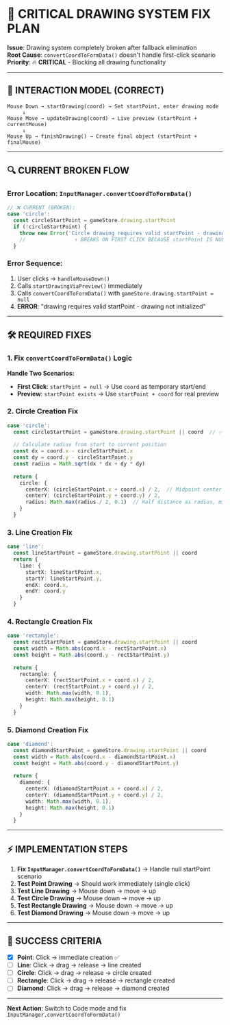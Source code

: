 # 🚨 **CRITICAL DRAWING SYSTEM FIX PLAN**

**Issue**: Drawing system completely broken after fallback elimination  
**Root Cause**: `convertCoordToFormData()` doesn't handle first-click scenario  
**Priority**: 🔥 **CRITICAL** - Blocking all drawing functionality

---

## 🎯 **INTERACTION MODEL (CORRECT)**

```
Mouse Down → startDrawing(coord) → Set startPoint, enter drawing mode
     ↓
Mouse Move → updateDrawing(coord) → Live preview (startPoint + currentMouse)  
     ↓
Mouse Up → finishDrawing() → Create final object (startPoint + finalMouse)
```

---

## 🔍 **CURRENT BROKEN FLOW**

### **Error Location**: `InputManager.convertCoordToFormData()`

```typescript
// ❌ CURRENT (BROKEN):
case 'circle':
  const circleStartPoint = gameStore.drawing.startPoint
  if (!circleStartPoint) {
    throw new Error('Circle drawing requires valid startPoint - drawing not initialized')
    //                ↑ BREAKS ON FIRST CLICK BECAUSE startPoint IS NULL
  }
```

### **Error Sequence:**
1. User clicks → `handleMouseDown()` 
2. Calls `startDrawingViaPreview()` immediately
3. Calls `convertCoordToFormData()` with `gameStore.drawing.startPoint = null`
4. **ERROR**: "drawing requires valid startPoint - drawing not initialized"

---

## 🛠️ **REQUIRED FIXES**

### **1. Fix `convertCoordToFormData()` Logic**

**Handle Two Scenarios:**
- **First Click**: `startPoint = null` → Use `coord` as temporary start/end
- **Preview**: `startPoint exists` → Use `startPoint + coord` for real preview

### **2. Circle Creation Fix**
```typescript
case 'circle':
  const circleStartPoint = gameStore.drawing.startPoint || coord  // ✅ Handle first click
  
  // Calculate radius from start to current position
  const dx = coord.x - circleStartPoint.x
  const dy = coord.y - circleStartPoint.y
  const radius = Math.sqrt(dx * dx + dy * dy)
  
  return {
    circle: {
      centerX: (circleStartPoint.x + coord.x) / 2,  // Midpoint center
      centerY: (circleStartPoint.y + coord.y) / 2,
      radius: Math.max(radius / 2, 0.1)  // Half distance as radius, min 0.1
    }
  }
```

### **3. Line Creation Fix**  
```typescript
case 'line':
  const lineStartPoint = gameStore.drawing.startPoint || coord
  return {
    line: {
      startX: lineStartPoint.x,
      startY: lineStartPoint.y,
      endX: coord.x,
      endY: coord.y
    }
  }
```

### **4. Rectangle Creation Fix**
```typescript
case 'rectangle':
  const rectStartPoint = gameStore.drawing.startPoint || coord
  const width = Math.abs(coord.x - rectStartPoint.x)
  const height = Math.abs(coord.y - rectStartPoint.y)
  
  return {
    rectangle: {
      centerX: (rectStartPoint.x + coord.x) / 2,
      centerY: (rectStartPoint.y + coord.y) / 2,
      width: Math.max(width, 0.1),
      height: Math.max(height, 0.1)
    }
  }
```

### **5. Diamond Creation Fix**
```typescript
case 'diamond':
  const diamondStartPoint = gameStore.drawing.startPoint || coord
  const width = Math.abs(coord.x - diamondStartPoint.x)
  const height = Math.abs(coord.y - diamondStartPoint.y)
  
  return {
    diamond: {
      centerX: (diamondStartPoint.x + coord.x) / 2,
      centerY: (diamondStartPoint.y + coord.y) / 2,
      width: Math.max(width, 0.1),
      height: Math.max(height, 0.1)
    }
  }
```

---

## ⚡ **IMPLEMENTATION STEPS**

1. **Fix `InputManager.convertCoordToFormData()`** → Handle null startPoint scenario
2. **Test Point Drawing** → Should work immediately (single click)
3. **Test Line Drawing** → Mouse down → move → up
4. **Test Circle Drawing** → Mouse down → move → up  
5. **Test Rectangle Drawing** → Mouse down → move → up
6. **Test Diamond Drawing** → Mouse down → move → up

---

## 🎯 **SUCCESS CRITERIA**

- [x] **Point**: Click → immediate creation ✅
- [ ] **Line**: Click → drag → release → line created
- [ ] **Circle**: Click → drag → release → circle created  
- [ ] **Rectangle**: Click → drag → release → rectangle created
- [ ] **Diamond**: Click → drag → release → diamond created

---

**Next Action**: Switch to Code mode and fix `InputManager.convertCoordToFormData()`